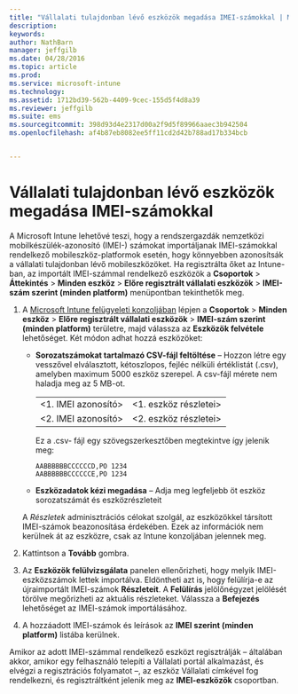 ```yaml
---
title: "Vállalati tulajdonban lévő eszközök megadása IMEI-számokkal | Microsoft Intune"
description: 
keywords: 
author: NathBarn
manager: jeffgilb
ms.date: 04/28/2016
ms.topic: article
ms.prod: 
ms.service: microsoft-intune
ms.technology: 
ms.assetid: 1712bd39-562b-4409-9cec-155d5f4d8a39
ms.reviewer: jeffgilb
ms.suite: ems
ms.sourcegitcommit: 398d93d4e2317d00a2f9d5f89966aaec3b942504
ms.openlocfilehash: af4b87eb8082ee5ff11cd2d42b788ad17b334bcb


---
```


# Vállalati tulajdonban lévő eszközök megadása IMEI-számokkal
A Microsoft Intune lehetővé teszi, hogy a rendszergazdák nemzetközi mobilkészülék-azonosító (IMEI-) számokat importáljanak IMEI-számokkal rendelkező mobileszköz-platformok esetén, hogy könnyebben azonosítsák a vállalati tulajdonban lévő mobileszközöket. Ha regisztrálta őket az Intune-ban, az importált IMEI-számmal rendelkező eszközök a **Csoportok** > **Áttekintés** > **Minden eszköz** > **Előre regisztrált vállalati eszközök** > **IMEI-szám szerint (minden platform)** menüpontban tekinthetők meg.

1. A [Microsoft Intune felügyeleti konzoljában](http://manage.microsoft.com) lépjen a **Csoportok** &gt; **Minden eszköz** &gt; **Előre regisztrált vállalati eszközök** &gt; **IMEI-szám szerint (minden platform)** területre, majd válassza az **Eszközök felvétele** lehetőséget. Két módon adhat hozzá eszközöket:

    -   **Sorozatszámokat tartalmazó CSV-fájl feltöltése** – Hozzon létre egy vesszővel elválasztott, kétoszlopos, fejléc nélküli értéklistát (.csv), amelyben maximum 5000 eszköz szerepel. A csv-fájl mérete nem haladja meg az 5 MB-ot.

        |||
        |-|-|
        |&lt;1. IMEI azonosító&gt;|&lt;1. eszköz részletei&gt;|
        |&lt;2. IMEI azonosító&gt;|&lt;2. eszköz részletei&gt;|
        Ez a .csv- fájl egy szövegszerkesztőben megtekintve így jelenik meg:

        ```
        AABBBBBBCCCCCCD,PO 1234
        AABBBBBBCCCCCCE,PO 1234
        ```

    -   **Eszközadatok kézi megadása** – Adja meg legfeljebb öt eszköz sorozatszámát és eszközrészleteit

   A *Részletek* adminisztrációs célokat szolgál, az eszközökkel társított IMEI-számok beazonosítása érdekében. Ezek az információk nem kerülnek át az eszközre, csak az Intune konzoljában jelennek meg.

2.   Kattintson a **Tovább** gombra.
3.  Az **Eszközök felülvizsgálata** panelen ellenőrizheti, hogy melyik IMEI-eszközszámok lettek importálva. Eldöntheti azt is, hogy felülírja-e az újraimportált IMEI-számok **Részleteit**. A **Felülírás** jelölőnégyzet jelölését törölve megőrizheti az aktuális részleteket. Válassza a **Befejezés** lehetőséget az IMEI-számok importálásához.
4.  A hozzáadott IMEI-számok és leírások az **IMEI szerint (minden platform)** listába kerülnek.

Amikor az adott IMEI-számmal rendelkező eszközt regisztrálják – általában akkor, amikor egy felhasználó telepíti a Vállalati portál alkalmazást, és elvégzi a regisztrációs folyamatot –, az eszköz Vállalati címkével fog rendelkezni, és regisztráltként jelenik meg az **IMEI-eszközök** csoportban.



<!--HONumber=Jul16_HO1-->


